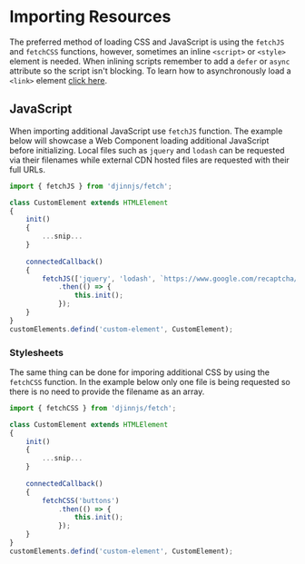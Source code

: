 # Importing Resources

The preferred method of loading CSS and JavaScript is using the `fetchJS` and `fetchCSS` functions, however, sometimes an inline `<script>` or `<style>` element is needed. When inlining scripts remember to add a `defer` or `async` attribute so the script isn't blocking. To learn how to asynchronously load a `<link>` element [click here](/learn/lazy-loading#lazy-css).

## JavaScript 

When importing additional JavaScript use `fetchJS` function. The example below will showcase a Web Component loading additional JavaScript before initializing. Local files such as `jquery` and `lodash` can be requested via their filenames while external CDN hosted files are requested with their full URLs.

```javascript
import { fetchJS } from 'djinnjs/fetch';

class CustomElement extends HTMLElement
{
    init()
    {
        ...snip...
    }
        
    connectedCallback()
    {
        fetchJS(['jquery', 'lodash', `https://www.google.com/recaptcha/api.js?render=${this.dataset.publicKey}`])
            .then(() => {
                this.init();
            });
    }
}
customElements.defind('custom-element', CustomElement);
```

### Stylesheets

The same thing can be done for imporing additional CSS by using the `fetchCSS` function. In the example below only one file is being requested so there is no need to provide the filename as an array.

```javascript
import { fetchCSS } from 'djinnjs/fetch';

class CustomElement extends HTMLElement
{
    init()
    {
        ...snip...
    }
        
    connectedCallback()
    {
        fetchCSS('buttons')
            .then(() => {
                this.init();
            });
    }
}
customElements.defind('custom-element', CustomElement);
```
